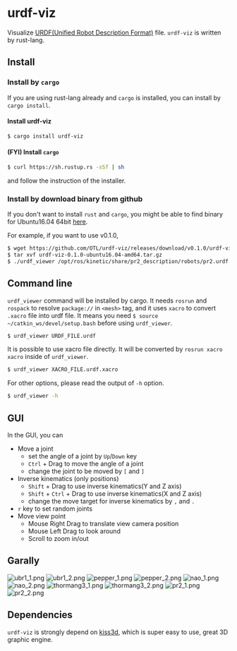urdf-viz
==================

Visualize [URDF(Unified Robot Description Format)](http://wiki.ros.org/urdf) file.
`urdf-viz` is written by rust-lang.

Install
--------------

### Install by `cargo`

If you are using rust-lang already and `cargo` is installed, you can install by `cargo install`.

#### Install urdf-viz

```bash
$ cargo install urdf-viz
```

#### (FYI) Install `cargo`

```bash
$ curl https://sh.rustup.rs -sSf | sh
```

and follow the instruction of the installer.


### Install by download binary from github

If you don't want to install `rust` and `cargo`, you might be able to find
binary for Ubuntu16.04 64bit [here](https://github.com/OTL/urdf-viz/releases).

For example, if you want to use v0.1.0,

```bash
$ wget https://github.com/OTL/urdf-viz/releases/download/v0.1.0/urdf-viz-0.1.0-ubuntu16.04-amd64.tar.gz
$ tar xvf urdf-viz-0.1.0-ubuntu16.04-amd64.tar.gz
$ ./urdf_viewer /opt/ros/kinetic/share/pr2_description/robots/pr2.urdf.xacro
```

Command line
--------------

`urdf_viewer` command will be installed by cargo.
It needs `rosrun` and `rospack` to resolve `package://` in `<mesh>` tag, and
it uses `xacro` to convert `.xacro` file into urdf file.
It means you need `$ source ~/catkin_ws/devel/setup.bash` before using
`urdf_viewer`.

```bash
$ urdf_viewer URDF_FILE.urdf
```

It is possible to use xacro file directly.
It will be converted by `rosrun xacro xacro` inside of `urdf_viewer`.

```bash
$ urdf_viewer XACRO_FILE.urdf.xacro
```

For other options, please read the output of `-h` option.

```bash
$ urdf_viewer -h
```

GUI
--------------
In the GUI, you can

* Move a joint
  * set the angle of a joint by `Up`/`Down` key
  * `Ctrl` + Drag to move the angle of a joint
  * change the joint to be moved by `[` and `]`
* Inverse kinematics (only positions)
  * `Shift` + Drag to use inverse kinematics(Y and Z axis)
  * `Shift` + `Ctrl` + Drag to use inverse kinematics(X and Z axis)
  * change the move target for inverse kinematics by `,` and `.`
* `r` key to set random joints
* Move view point
  * Mouse Right Drag to translate view camera position
  * Mouse Left Drag to look around
  * Scroll to zoom in/out

Garally
--------------------

![ubr1_1.png](img/ubr1_1.png)
![ubr1_2.png](img/ubr1_2.png)
![pepper_1.png](img/pepper_1.png)
![pepper_2.png](img/pepper_2.png)
![nao_1.png](img/nao_1.png)
![nao_2.png](img/nao_2.png)
![thormang3_1.png](img/thormang3_1.png)
![thormang3_2.png](img/thormang3_2.png)
![pr2_1.png](img/pr2_1.png)
![pr2_2.png](img/pr2_2.png)

Dependencies
-------------
`urdf-viz` is strongly depend on [kiss3d](https://github.com/sebcrozet/kiss3d),
which is super easy to use, great 3D graphic engine.
